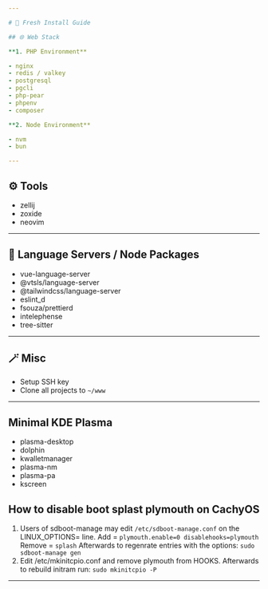 ```yaml
---

# 🧰 Fresh Install Guide

## 🌐 Web Stack

**1. PHP Environment**

- nginx
- redis / valkey
- postgresql
- pgcli
- php-pear
- phpenv
- composer

**2. Node Environment**

- nvm
- bun

---
```


## ⚙️ Tools

- zellij
- zoxide
- neovim

---

## 🧠 Language Servers / Node Packages

- vue-language-server
- @vtsls/language-server
- @tailwindcss/language-server
- eslint_d
- fsouza/prettierd
- intelephense
- tree-sitter

---

## 🪄 Misc

- Setup SSH key
- Clone all projects to `~/www`

---

## Minimal KDE Plasma

- plasma-desktop
- dolphin
- kwalletmanager
- plasma-nm
- plasma-pa
- kscreen

## How to disable boot splast plymouth on CachyOS

1. Users of sdboot-manage may edit `/etc/sdboot-manage.conf` on the LINUX_OPTIONS= line.
   Add = `plymouth.enable=0 disablehooks=plymouth`
   Remove = `splash`
   Afterwards to regenrate entries with the options:
   `sudo sdboot-manage gen`
2. Edit /etc/mkinitcpio.conf and remove plymouth from HOOKS.
   Afterwards to rebuild initram run: `sudo mkinitcpio -P`

---
